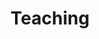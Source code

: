 ---
title: "Teaching"
permalink: /categories/teaching/
layout: category
author_profile: true
taxonomy: teaching
---